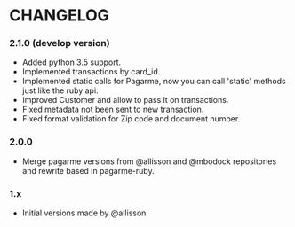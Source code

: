 # CHANGELOG

### 2.1.0 (develop version)
* Added python 3.5 support.
* Implemented transactions by card_id.
* Implemented static calls for Pagarme, now you can call 'static' methods just like the ruby api.
* Improved Customer and allow to pass it on transactions.
* Fixed metadata not been sent to new transaction.
* Fixed format validation for Zip code and document number.

### 2.0.0
* Merge pagarme versions from @allisson and @mbodock repositories and rewrite based in pagarme-ruby. 

### 1.x
* Initial versions made by @allisson.
